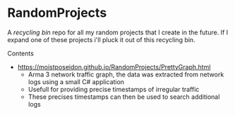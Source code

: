 # RandomProjects
A *recycling bin* repo for all my random projects that I create in the future. If I expand one of these projects i'll pluck it out of this recycling bin.

Contents
- https://moistposeidon.github.io/RandomProjects/PrettyGraph.html
  - Arma 3 network traffic graph, the data was extracted from network logs using a small C# application
  - Usefull for providing precise timestamps of irregular traffic
  - These precises timestamps can then be used to search additional logs
